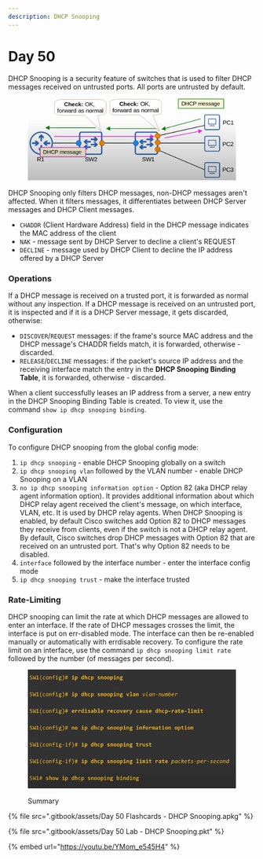 ```yaml
---
description: DHCP Snooping
---
```


# Day 50

DHCP Snooping is a security feature of switches that is used to filter DHCP messages received on untrusted ports. All ports are untrusted by default.&#x20;

<figure><img src=".gitbook/assets/image (6) (1) (1) (1).png" alt="DHCP Snooping demo" width="563"><figcaption></figcaption></figure>

DHCP Snooping only filters DHCP messages, non-DHCP messages aren't affected. When it filters messages, it differentiates between DHCP Server messages and DHCP Client messages.&#x20;

* `CHADDR` (Client Hardware Address) field in the DHCP message indicates the MAC address of the client
* `NAK` - message sent by DHCP Server to decline a client's REQUEST
* `DECLINE` - message used by DHCP Client to decline the IP address offered by a DHCP Server

### Operations

If a DHCP message is received on a trusted port, it is forwarded as normal without any inspection. If a DHCP message is received on an untrusted port, it is inspected and if it is a DHCP Server message, it gets discarded, otherwise:

* `DISCOVER`/`REQUEST` messages: if the frame's source MAC address and the DHCP message's CHADDR fields match, it is forwarded, otherwise - discarded.
* `RELEASE`/`DECLINE` messages: if the packet's source IP address and the receiving interface match the entry in the **DHCP Snooping Binding Table**, it is forwarded, otherwise - discarded.

When a client successfully leases an IP address from a server, a new entry in the DHCP Snooping Binding Table is created. To view it, use the command `show ip dhcp snooping binding`.

### Configuration

To configure DHCP snooping from the global config mode:

1. `ip dhcp snooping` - enable DHCP Snooping globally on a switch
2. `ip dhcp snooping vlan` followed by the VLAN number - enable DHCP Snooping on a VLAN
3. `no ip dhcp snooping information option` - Option 82 (aka DHCP relay agent information option). It provides additional information about which DHCP relay agent received the client's message, on which interface, VLAN, etc. It is used by DHCP relay agents. When DHCP Snooping is enabled, by default Cisco switches add Option 82 to DHCP messages they receive from clients, even if the switch is not a DHCP relay agent. By default, Cisco switches drop DHCP messages with Option 82 that are received on an untrusted port. That's why Option 82 needs to be disabled.
4. `interface` followed by the interface number - enter the interface config mode
5. `ip dhcp snooping trust` - make the interface trusted

### Rate-Limiting

DHCP snooping can limit the rate at which DHCP messages are allowed to enter an interface. If the rate of DHCP messages crosses the limit, the interface is put on err-disabled mode. The interface can then be re-enabled manually or automatically with errdisable recovery. To configure the rate limit on an interface, use the command `ip dhcp snooping limit rate` followed by the number (of messages per second).

<figure><img src=".gitbook/assets/image (1) (1) (1) (1) (1).png" alt="Summary" width="563"><figcaption><p>Summary</p></figcaption></figure>

{% file src=".gitbook/assets/Day 50 Flashcards - DHCP Snooping.apkg" %}

{% file src=".gitbook/assets/Day 50 Lab - DHCP Snooping.pkt" %}

{% embed url="https://youtu.be/YMom_e545H4" %}
